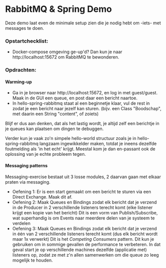 # RabbitMQ & Spring Demo

Deze demo laat even de minimale setup zien die je nodig hebt om -iets- met messages te doen.

### Opstartchecklist:
- Docker-compose omgeving ge-up'd? Dan kun je naar http://localhost:15672 om RabbitMQ te bewonderen. 
 
### Opdrachten:

#### Warming-up

- Ga in je browser naar http://localhost:15672, en log in met guest/guest. Maak in de GUI een queue, en post daar een bericht naartoe.
- In hello-spring-rabbitmq staat al een beginnetje klaar, vul de rest in zodat je een bericht naar jezelf kan sturen. (bijv. een Class "Boodschap", met daarin een String "content", of zoiets)

Blijf er dus aan denken, dat als het lastig wordt, je altijd zelf een berichtje in je queues kan plaatsen om dingen te debuggen.

Verder kun je vaak zo'n simpele hello-world structuur zoals je in hello-spring-rabbitmq langzaam ingewikkelder maken, totdat je
ineens dezelfde foutmelding als 'in het echt' krijgt. Meestal kom je dan en-passant ook de oplossing van je echte probleem tegen.

#### Messaging patterns

Messaging-exercise bestaat uit 3 losse modules, 2 daarvan gaan met elkaar praten via messaging.

* Oefening 1: Er is een start gemaakt om een bericht te sturen via een Direct Exchange. Maak dit af.
* Oefening 2: Maak Queues en Bindings zodat elk bericht dat je verzend in de Producer in 2 verschillende listeners terecht komt (elke listener krijgt een kopie van het bericht)
  Dit is een vorm van Publish/Subscribe, wat superhandig is om Events naar meerdere delen van je systeem te verdelen
* Oefening 3: Maak Queues en Bindings zodat elk bericht dat je verzend in één van 2 verschillende listeners terecht komt (dus elk bericht wordt maar 1x verwerkt)
  Dit is het *Competing Consumers* pattern. Dit kun je gebruiken om in sommige gevallen de performance te verbeteren. In dat
  geval start je op verschillende machines dezelfde (applicatie met) listeners op, zodat ze met z'n allen samenwerken om die 
  queue zo leeg mogelijk te houden.
